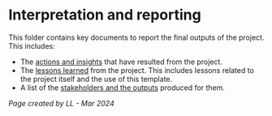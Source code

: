 # Interpretation and reporting

This folder contains key documents to report the final outputs of the project.  This includes: 

- The [actions and insights](/docs/6.InterpretationAndReporting/ActionsAndInsights.md) that have resulted from the project.
- The [lessons learned](/docs/6.InterpretationAndReporting/LessonsLearned.md) from the project. This includes lessons related to the project itself and the use of this template. 
- A list of the [stakeholders and the outputs](/docs/6.InterpretationAndReporting/Stakeholders.md) produced for them. 

 *Page created by LL - Mar 2024*